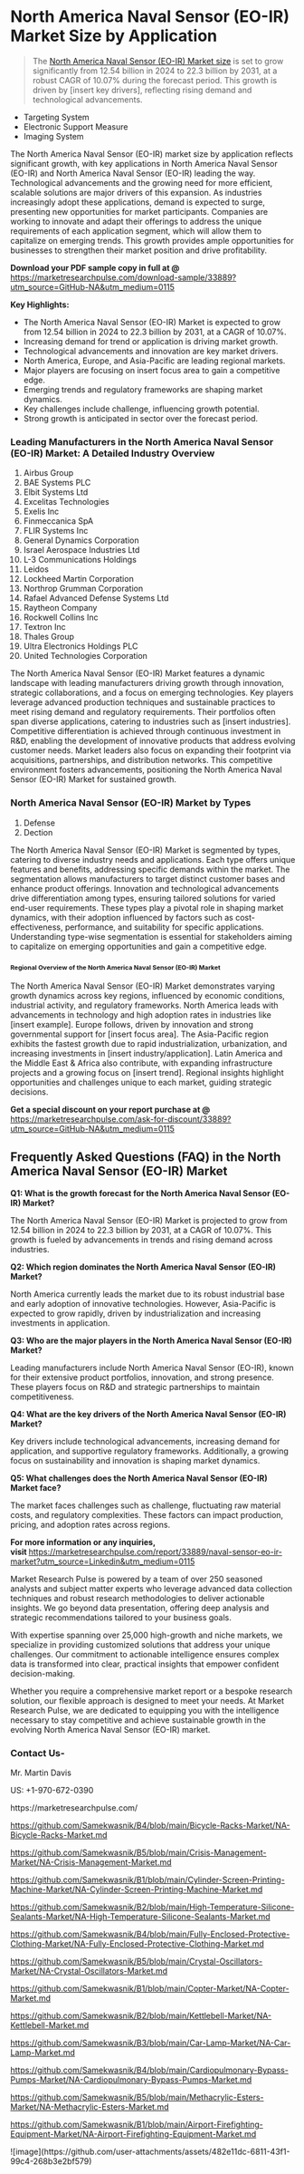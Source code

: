 <h1>North America Naval Sensor (EO-IR) Market&nbsp;Size by Application</h1><blockquote><p>The <a href="https://marketresearchpulse.com/download-sample/33889?utm_source=GitHub-NA&amp;utm_medium=0115">North America Naval Sensor (EO-IR) Market size</a> is set to grow significantly from 12.54 billion in 2024 to 22.3 billion by 2031, at a robust CAGR of 10.07% during the forecast period. This growth is driven by [insert key drivers], reflecting rising demand and technological advancements.</p></blockquote><ul><li>Targeting System <li> Electronic Support Measure <li> Imaging System</li></ul><p>The North America Naval Sensor (EO-IR) market size by application reflects significant growth, with key applications in North America Naval Sensor (EO-IR) and North America Naval Sensor (EO-IR) leading the way. Technological advancements and the growing need for more efficient, scalable solutions are major drivers of this expansion. As industries increasingly adopt these applications, demand is expected to surge, presenting new opportunities for market participants. Companies are working to innovate and adapt their offerings to address the unique requirements of each application segment, which will allow them to capitalize on emerging trends. This growth provides ample opportunities for businesses to strengthen their market position and drive profitability.</p><p><strong>Download your PDF sample copy in full at @ </strong><a href="https://marketresearchpulse.com/download-sample/33889?utm_source=GitHub-NA&amp;utm_medium=0115">https://marketresearchpulse.com/download-sample/33889?utm_source=GitHub-NA&amp;utm_medium=0115</a></p><p><strong>Key Highlights: </strong></p><ul><li>The North America Naval Sensor (EO-IR) Market is expected to grow from 12.54 billion in 2024 to 22.3 billion by 2031, at a CAGR of 10.07%.</li><li>Increasing demand for trend or application is driving market growth.</li><li>Technological advancements and innovation are key market drivers.</li><li>North America, Europe, and Asia-Pacific are leading regional markets.</li><li>Major players are focusing on insert focus area to gain a competitive edge.</li><li>Emerging trends and regulatory frameworks are shaping market dynamics.</li><li>Key challenges include challenge, influencing growth potential.</li><li>Strong growth is anticipated in sector over the forecast period.</li></ul><h3>Leading Manufacturers in the North America Naval Sensor (EO-IR) Market: A Detailed Industry Overview</h3><ol><li>Airbus Group</li><li>BAE Systems PLC</li><li>Elbit Systems Ltd</li><li>Excelitas Technologies</li><li>Exelis Inc</li><li>Finmeccanica SpA</li><li>FLIR Systems Inc</li><li>General Dynamics Corporation</li><li>Israel Aerospace Industries Ltd</li><li>L-3 Communications Holdings</li><li>Leidos</li><li>Lockheed Martin Corporation</li><li>Northrop Grumman Corporation</li><li>Rafael Advanced Defense Systems Ltd</li><li>Raytheon Company</li><li>Rockwell Collins Inc</li><li>Textron Inc</li><li>Thales Group</li><li>Ultra Electronics Holdings PLC</li><li>United Technologies Corporation</li></ol><div class="flex max-w-full flex-col flex-grow"><div class="min-h-8 text-message flex w-full flex-col items-end gap-2 whitespace-normal break-words [.text-message+&amp;]:mt-5" dir="auto" data-message-author-role="assistant" data-message-id="fd8432e4-4910-450d-b182-61b7bfb0a01f" data-message-model-slug="gpt-4o"><div class="flex w-full flex-col gap-1 empty:hidden first:pt-[3px]"><div class="markdown prose w-full break-words dark:prose-invert light"><p>The North America Naval Sensor (EO-IR) Market features a dynamic landscape with leading manufacturers driving growth through innovation, strategic collaborations, and a focus on emerging technologies. Key players leverage advanced production techniques and sustainable practices to meet rising demand and regulatory requirements. Their portfolios often span diverse applications, catering to industries such as [insert industries]. Competitive differentiation is achieved through continuous investment in R&amp;D, enabling the development of innovative products that address evolving customer needs. Market leaders also focus on expanding their footprint via acquisitions, partnerships, and distribution networks. This competitive environment fosters advancements, positioning the North America Naval Sensor (EO-IR) Market for sustained growth.</p></div></div></div></div><h3>North America Naval Sensor (EO-IR) Market by Types</h3><ol><li>Defense <li> Dection</li></ol><div class="flex max-w-full flex-col flex-grow"><div class="min-h-8 text-message flex w-full flex-col items-end gap-2 whitespace-normal break-words [.text-message+&amp;]:mt-5" dir="auto" data-message-author-role="assistant" data-message-id="084470be-0bb7-4664-bddf-5156b4f41249" data-message-model-slug="gpt-4o-mini"><div class="flex w-full flex-col gap-1 empty:hidden first:pt-[3px]"><div class="markdown prose w-full break-words dark:prose-invert light"><p>The North America Naval Sensor (EO-IR) Market is segmented by types, catering to diverse industry needs and applications. Each type offers unique features and benefits, addressing specific demands within the market. The segmentation allows manufacturers to target distinct customer bases and enhance product offerings. Innovation and technological advancements drive differentiation among types, ensuring tailored solutions for varied end-user requirements. These types play a pivotal role in shaping market dynamics, with their adoption influenced by factors such as cost-effectiveness, performance, and suitability for specific applications. Understanding type-wise segmentation is essential for stakeholders aiming to capitalize on emerging opportunities and gain a competitive edge.</p></div></div></div></div><h3><span style="font-size: 11px;">Regional Overview of the North America Naval Sensor (EO-IR) Market</span></h3><div class="flex max-w-full flex-col flex-grow"><div class="min-h-8 text-message flex w-full flex-col items-end gap-2 whitespace-normal break-words [.text-message+&amp;]:mt-5" dir="auto" data-message-author-role="assistant" data-message-id="e9038762-ce64-4e30-91c9-9bd413514231" data-message-model-slug="gpt-4o-mini"><div class="flex w-full flex-col gap-1 empty:hidden first:pt-[3px]"><div class="markdown prose w-full break-words dark:prose-invert light"><p>The North America Naval Sensor (EO-IR) Market demonstrates varying growth dynamics across key regions, influenced by economic conditions, industrial activity, and regulatory frameworks. North America leads with advancements in technology and high adoption rates in industries like [insert example]. Europe follows, driven by innovation and strong governmental support for [insert focus area]. The Asia-Pacific region exhibits the fastest growth due to rapid industrialization, urbanization, and increasing investments in [insert industry/application]. Latin America and the Middle East &amp; Africa also contribute, with expanding infrastructure projects and a growing focus on [insert trend]. Regional insights highlight opportunities and challenges unique to each market, guiding strategic decisions.</p></div></div></div></div><p><strong>Get a special discount on your report purchase at @ </strong><a href="https://marketresearchpulse.com/ask-for-discount/33889?utm_source=GitHub-NA&amp;utm_medium=0115">https://marketresearchpulse.com/ask-for-discount/33889?utm_source=GitHub-NA&amp;utm_medium=0115</a></p><h2>Frequently Asked Questions (FAQ) in the North America Naval Sensor (EO-IR) Market</h2><p><strong>Q1: What is the growth forecast for the North America Naval Sensor (EO-IR) Market?</strong></p><p>The North America Naval Sensor (EO-IR) Market is projected to grow from 12.54 billion in 2024 to 22.3 billion by 2031, at a CAGR of 10.07%. This growth is fueled by advancements in trends and rising demand across industries.</p><p><strong>Q2: Which region dominates the North America Naval Sensor (EO-IR) Market?</strong></p><p>North America currently leads the market due to its robust industrial base and early adoption of innovative technologies. However, Asia-Pacific is expected to grow rapidly, driven by industrialization and increasing investments in application.</p><p><strong>Q3: Who are the major players in the North America Naval Sensor (EO-IR) Market?</strong></p><p>Leading manufacturers include North America Naval Sensor (EO-IR), known for their extensive product portfolios, innovation, and strong presence. These players focus on R&amp;D and strategic partnerships to maintain competitiveness.</p><p><strong>Q4: What are the key drivers of the North America Naval Sensor (EO-IR) Market?</strong></p><p>Key drivers include technological advancements, increasing demand for application, and supportive regulatory frameworks. Additionally, a growing focus on sustainability and innovation is shaping market dynamics.</p><p><strong>Q5: What challenges does the North America Naval Sensor (EO-IR) Market face?</strong></p><p>The market faces challenges such as challenge, fluctuating raw material costs, and regulatory complexities. These factors can impact production, pricing, and adoption rates across regions.</p><p><strong>For more information or any inquiries, visit&nbsp;</strong><a href="https://marketresearchpulse.com/report/33889/naval-sensor-eo-ir-market?utm_source=Linkedin&utm_medium=0115">https://marketresearchpulse.com/report/33889/naval-sensor-eo-ir-market?utm_source=Linkedin&utm_medium=0115</a></p><p>Market Research Pulse is powered by a team of over 250 seasoned analysts and subject matter experts who leverage advanced data collection techniques and robust research methodologies to deliver actionable insights. We go beyond data presentation, offering deep analysis and strategic recommendations tailored to your business goals.</p><p>With expertise spanning over 25,000 high-growth and niche markets, we specialize in providing customized solutions that address your unique challenges. Our commitment to actionable intelligence ensures complex data is transformed into clear, practical insights that empower confident decision-making.</p><p>Whether you require a comprehensive market report or a bespoke research solution, our flexible approach is designed to meet your needs. At Market Research Pulse, we are dedicated to equipping you with the intelligence necessary to stay competitive and achieve sustainable growth in the evolving North America Naval Sensor (EO-IR) market.</p><h3><strong>Contact Us-</strong></h3><p>Mr. Martin Davis</p><p>US: +1-970-672-0390</p><p>https://marketresearchpulse.com/</p><p><a href="https://github.com/Samekwasnik/B4/blob/main/Bicycle-Racks-Market/NA-Bicycle-Racks-Market.md">https://github.com/Samekwasnik/B4/blob/main/Bicycle-Racks-Market/NA-Bicycle-Racks-Market.md</a></p><p><a href="https://github.com/Samekwasnik/B5/blob/main/Crisis-Management-Market/NA-Crisis-Management-Market.md">https://github.com/Samekwasnik/B5/blob/main/Crisis-Management-Market/NA-Crisis-Management-Market.md</a></p><p><a href="https://github.com/Samekwasnik/B1/blob/main/Cylinder-Screen-Printing-Machine-Market/NA-Cylinder-Screen-Printing-Machine-Market.md">https://github.com/Samekwasnik/B1/blob/main/Cylinder-Screen-Printing-Machine-Market/NA-Cylinder-Screen-Printing-Machine-Market.md</a></p><p><a href="https://github.com/Samekwasnik/B2/blob/main/High-Temperature-Silicone-Sealants-Market/NA-High-Temperature-Silicone-Sealants-Market.md">https://github.com/Samekwasnik/B2/blob/main/High-Temperature-Silicone-Sealants-Market/NA-High-Temperature-Silicone-Sealants-Market.md</a></p><p><a href="https://github.com/Samekwasnik/B4/blob/main/Fully-Enclosed-Protective-Clothing-Market/NA-Fully-Enclosed-Protective-Clothing-Market.md">https://github.com/Samekwasnik/B4/blob/main/Fully-Enclosed-Protective-Clothing-Market/NA-Fully-Enclosed-Protective-Clothing-Market.md</a></p><p><a href="https://github.com/Samekwasnik/B5/blob/main/Crystal-Oscillators-Market/NA-Crystal-Oscillators-Market.md">https://github.com/Samekwasnik/B5/blob/main/Crystal-Oscillators-Market/NA-Crystal-Oscillators-Market.md</a></p><p><a href="https://github.com/Samekwasnik/B1/blob/main/Copter-Market/NA-Copter-Market.md">https://github.com/Samekwasnik/B1/blob/main/Copter-Market/NA-Copter-Market.md</a></p><p><a href="https://github.com/Samekwasnik/B2/blob/main/Kettlebell-Market/NA-Kettlebell-Market.md">https://github.com/Samekwasnik/B2/blob/main/Kettlebell-Market/NA-Kettlebell-Market.md</a></p><p><a href="https://github.com/Samekwasnik/B3/blob/main/Car-Lamp-Market/NA-Car-Lamp-Market.md">https://github.com/Samekwasnik/B3/blob/main/Car-Lamp-Market/NA-Car-Lamp-Market.md</a></p><p><a href="https://github.com/Samekwasnik/B4/blob/main/Cardiopulmonary-Bypass-Pumps-Market/NA-Cardiopulmonary-Bypass-Pumps-Market.md">https://github.com/Samekwasnik/B4/blob/main/Cardiopulmonary-Bypass-Pumps-Market/NA-Cardiopulmonary-Bypass-Pumps-Market.md</a></p><p><a href="https://github.com/Samekwasnik/B5/blob/main/Methacrylic-Esters-Market/NA-Methacrylic-Esters-Market.md">https://github.com/Samekwasnik/B5/blob/main/Methacrylic-Esters-Market/NA-Methacrylic-Esters-Market.md</a></p><p><a href="https://github.com/Samekwasnik/B1/blob/main/Airport-Firefighting-Equipment-Market/NA-Airport-Firefighting-Equipment-Market.md">https://github.com/Samekwasnik/B1/blob/main/Airport-Firefighting-Equipment-Market/NA-Airport-Firefighting-Equipment-Market.md</a></p>
![image](https://github.com/user-attachments/assets/482e11dc-6811-43f1-99c4-268b3e2bf579)
